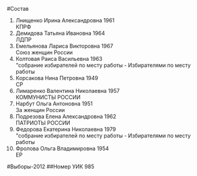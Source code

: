 #Состав
1. Лнищенко Ирина Александровна 1961   
    КПРФ
2. Демидова Татьяна Ивановна 1964   
    ЛДПР
3. Емельянова Лариса Викторовна 1967   
    Союз женщин России
4. Колтовая Раиса Васильевна 1963   
    "собрание избирателей по месту работы - Избирателями по месту работы
5. Корсакова Нина Петровна 1949   
    СР
6. Лимаренко Валентина Николаевна 1957   
    КОММУНИСТЫ РОССИИ
7. Нарбут Ольга Антоновна 1951   
    За женщин России
8. Подрезова Елена Александровна 1962   
    ПАТРИОТЫ РОССИИ
9. Федорова Екатерина Николаевна 1979   
    "собрание избирателей по месту работы - Избирателями по месту работы
10. Фролова Ольга Владимировна 1954   
    ЕР

#Выборы-2012
##Номер УИК
985
